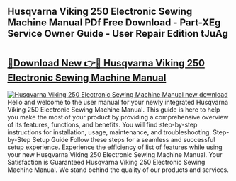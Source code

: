 ## Husqvarna Viking 250 Electronic Sewing Machine Manual PDf Free Download - Part-XEg Service Owner Guide - User Repair Edition tJuAg

# <h2><a href="http://bc76876.oget.top/?id=Husqvarna+Viking+250+Electronic+Sewing+Machine+Manual">🔗Download New 👉🔴 Husqvarna Viking 250 Electronic Sewing Machine Manual</a></h2>

[![Husqvarna Viking 250 Electronic Sewing Machine Manual new download](https://i.imgur.com/5g1atiW.png)](http://bc76876.oget.top/?id=Husqvarna+Viking+250+Electronic+Sewing+Machine+Manual)
Hello and welcome to the user manual for your newly integrated Husqvarna Viking 250 Electronic Sewing Machine Manual. This guide is here to help you make the most of your product by providing a comprehensive overview of its features, functions, and benefits. You will find step-by-step instructions for installation, usage, maintenance, and troubleshooting. Step-by-Step Setup Guide Follow these steps for a seamless and successful setup experience. Experience the efficiency of list of features while using your new Husqvarna Viking 250 Electronic Sewing Machine Manual. Your Satisfaction is Guaranteed Husqvarna Viking 250 Electronic Sewing Machine Manual. We stand behind the quality of our products and services.
